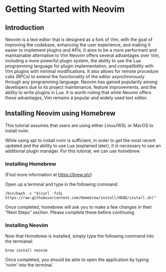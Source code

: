 # Getting Started with Neovim

## Introduction

Neovim is a text editor that is designed as a fork of Vim, with the goal of improving the codebase, enhancing the user experience, and making it easier to implement plugins and APIs. It aims to be a more performant and maintainable alternative to Vim Neovim offers several advantages over Vim, including a more powerful plugin system, the ability to use the Lua programming language for plugin implementation, and compatibility with Vim plugins with minimal modifications. It also allows for remote procedure calls (RPCs) to extend the functionality of the editor asynchronously through any programming language. Neovim has gained popularity among developers due to its project maintenance, feature improvements, and the ability to write plugins in Lua. It is worth noting that while Neovim offers these advantages, Vim remains a popular and widely used text editor.

## Installing Neovim using Homebrew

This tutorial assumes that users are using either Linux/WSL or MacOS to install nvim.

While using apt to install nvim is sufficient, in order to get the most recent updated and the ability to use Lua (explained later), it is necessary to use an additional plugin manager. For this tutorial, we can use homebrew.

### Installing Homebrew
(Find more information at https://brew.sh/)

Open up a terminal and type in the following command:

` /bin/bash -c "$(curl -fsSL https://raw.githubusercontent.com/Homebrew/install/HEAD/install.sh)" `

Once completed, homebrew will ask you to make a few changes in their "Next Steps" section. Please complete these before continuing.

### Installing Neovim

Now that Homebrew is installed, simply type the following command into the termianal:

` brew install neovim `

Once completed, you should be able to open the application by typing 'nvim' into the terminal.


